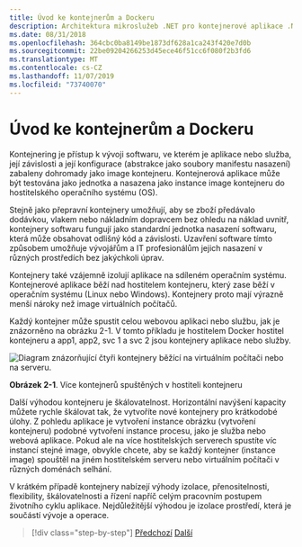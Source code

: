 ```yaml
---
title: Úvod ke kontejnerům a Dockeru
description: Architektura mikroslužeb .NET pro kontejnerové aplikace .NET | Úvod do kontejnerů a Docker
ms.date: 08/31/2018
ms.openlocfilehash: 364cbc0ba8149be1873df628a1ca243f420e7d0b
ms.sourcegitcommit: 22be09204266253d45ece46f51cc6f080f2b3fd6
ms.translationtype: MT
ms.contentlocale: cs-CZ
ms.lasthandoff: 11/07/2019
ms.locfileid: "73740070"
---
```

# <a name="introduction-to-containers-and-docker"></a>Úvod ke kontejnerům a Dockeru

Kontejnering je přístup k vývoji softwaru, ve kterém je aplikace nebo služba, její závislosti a její konfigurace (abstrakce jako soubory manifestu nasazení) zabaleny dohromady jako image kontejneru. Kontejnerová aplikace může být testována jako jednotka a nasazena jako instance image kontejneru do hostitelského operačního systému (OS).

Stejně jako přepravní kontejnery umožňují, aby se zboží předávalo dodávkou, vlakem nebo nákladním dopravcem bez ohledu na náklad uvnitř, kontejnery softwaru fungují jako standardní jednotka nasazení softwaru, která může obsahovat odlišný kód a závislosti. Uzavření software tímto způsobem umožňuje vývojářům a IT profesionálům jejich nasazení v různých prostředích bez jakýchkoli úprav.

Kontejnery také vzájemně izolují aplikace na sdíleném operačním systému. Kontejnerové aplikace běží nad hostitelem kontejneru, který zase běží v operačním systému (Linux nebo Windows). Kontejnery proto mají výrazně menší nároky než image virtuálních počítačů.

Každý kontejner může spustit celou webovou aplikaci nebo službu, jak je znázorněno na obrázku 2-1. V tomto příkladu je hostitelem Docker hostitel kontejneru a app1, app2, svc 1 a svc 2 jsou kontejnery aplikace nebo služby.

![Diagram znázorňující čtyři kontejnery běžící na virtuálním počítači nebo na serveru.](./media/index/multiple-containers-single-host.png)

**Obrázek 2-1**. Více kontejnerů spuštěných v hostiteli kontejneru

Další výhodou kontejneru je škálovatelnost. Horizontální navýšení kapacity můžete rychle škálovat tak, že vytvoříte nové kontejnery pro krátkodobé úlohy. Z pohledu aplikace je vytvoření instance obrázku (vytvoření kontejneru) podobné vytvoření instance procesu, jako je služba nebo webová aplikace. Pokud ale na více hostitelských serverech spustíte víc instancí stejné image, obvykle chcete, aby se každý kontejner (instance image) spouštěl na jiném hostitelském serveru nebo virtuálním počítači v různých doménách selhání.

V krátkém případě kontejnery nabízejí výhody izolace, přenositelnosti, flexibility, škálovatelnosti a řízení napříč celým pracovním postupem životního cyklu aplikace. Nejdůležitější výhodou je izolace prostředí, která je součástí vývoje a operace.

>[!div class="step-by-step"]
>[Předchozí](../index.md)
>[Další](docker-defined.md)
